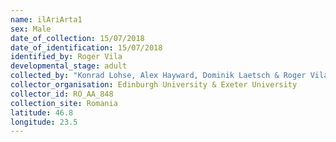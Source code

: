 ```yaml
---
name: ilAriArta1
sex: Male
date_of_collection: 15/07/2018
date_of_identification: 15/07/2018
identified_by: Roger Vila
developmental_stage: adult
collected_by: "Konrad Lohse, Alex Hayward, Dominik Laetsch & Roger Vila"
collector_organisation: Edinburgh University & Exeter University
collector_id: RO_AA_848
collection_site: Romania
latitude: 46.8
longitude: 23.5
---
```


